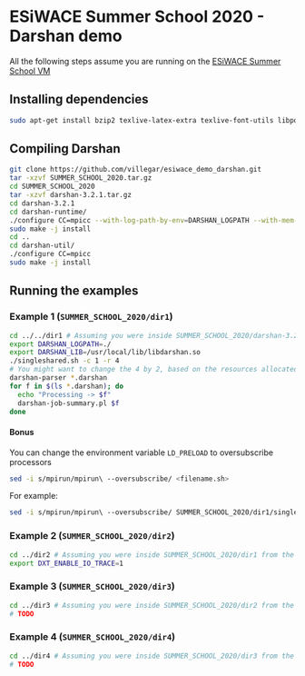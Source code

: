 # ESiWACE Summer School 2020 - Darshan demo
All the following steps assume you are running on the [ESiWACE Summer School VM](https://docs.google.com/document/d/1f9dDjTSnaCtGoJNQYa8eb3U6jCjQ_rjmVsDSo16cRzk)

## Installing dependencies
```bash
sudo apt-get install bzip2 texlive-latex-extra texlive-font-utils libpod-latex-perl gnuplot
```

## Compiling Darshan
```bash
git clone https://github.com/villegar/esiwace_demo_darshan.git
tar -xzvf SUMMER_SCHOOL_2020.tar.gz
cd SUMMER_SCHOOL_2020
tar -xzvf darshan-3.2.1.tar.gz
cd darshan-3.2.1
cd darshan-runtime/
./configure CC=mpicc --with-log-path-by-env=DARSHAN_LOGPATH --with-mem-align=128 --with-jobid-env=NONE
sudo make -j install
cd ..
cd darshan-util/
./configure CC=mpicc
sudo make -j install
```

## Running the examples
### Example 1 (`SUMMER_SCHOOL_2020/dir1`)
```bash
cd ../../dir1 # Assuming you were inside SUMMER_SCHOOL_2020/darshan-3.2.1/darshan-util
export DARSHAN_LOGPATH=./
export DARSHAN_LIB=/usr/local/lib/libdarshan.so
./singleshared.sh -c 1 -r 4 
# You might want to change the 4 by 2, based on the resources allocated to your VM
darshan-parser *.darshan
for f in $(ls *.darshan); do
  echo "Processing -> $f"
  darshan-job-summary.pl $f
done
```

#### Bonus
You can change the environment variable `LD_PRELOAD` to oversubscribe processors
```bash
sed -i s/mpirun/mpirun\ --oversubscribe/ <filename.sh> 
```
For example:
```bash
sed -i s/mpirun/mpirun\ --oversubscribe/ SUMMER_SCHOOL_2020/dir1/singleshared.sh
```

### Example 2 (`SUMMER_SCHOOL_2020/dir2`)
```bash
cd ../dir2 # Assuming you were inside SUMMER_SCHOOL_2020/dir1 from the previous example
export DXT_ENABLE_IO_TRACE=1
```

### Example 3 (`SUMMER_SCHOOL_2020/dir3`)
```bash
cd ../dir3 # Assuming you were inside SUMMER_SCHOOL_2020/dir2 from the previous example
# TODO
```

### Example 4 (`SUMMER_SCHOOL_2020/dir4`)
```bash
cd ../dir4 # Assuming you were inside SUMMER_SCHOOL_2020/dir3 from the previous example
# TODO
```
